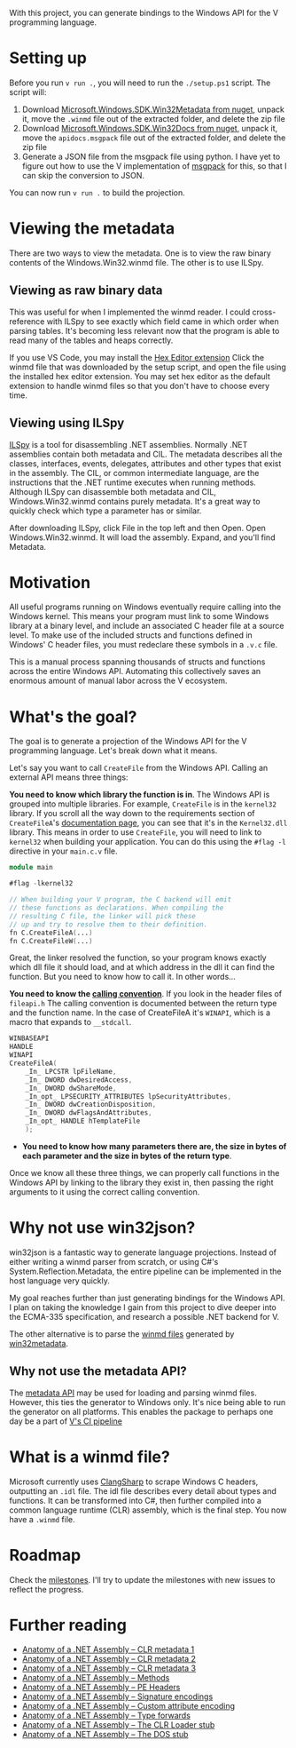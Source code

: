 With this project, you can generate bindings to the Windows API for the V programming language.

# Setting up
Before you run `v run .`, you will need to run the `./setup.ps1` script. The script will:
1. Download [Microsoft.Windows.SDK.Win32Metadata from nuget](https://www.nuget.org/packages/Microsoft.Windows.SDK.Win32Metadata/), unpack it, move the `.winmd` file out of the extracted folder, and delete the zip file
2. Download [Microsoft.Windows.SDK.Win32Docs from nuget](https://www.nuget.org/packages/Microsoft.Windows.SDK.Win32Docs/), unpack it, move the `apidocs.msgpack` file out of the extracted folder, and delete the zip file
3. Generate a JSON file from the msgpack file using python. I have yet to figure out how to use the V implementation of [msgpack](https://vpm.vlang.io/packages/msgpack) for this, so that I can skip the conversion to JSON.

You can now run `v run .` to build the projection.

# Viewing the metadata
There are two ways to view the metadata. One is to view the raw binary contents of the Windows.Win32.winmd file. The other is to use ILSpy.

## Viewing as raw binary data
This was useful for when I implemented the winmd reader. I could cross-reference with ILSpy to see exactly which field came in which order when parsing tables. It's becoming less relevant now that the program is able to read many of the tables and heaps correctly.

If you use VS Code, you may install the [Hex Editor extension](https://marketplace.visualstudio.com/items?itemName=ms-vscode.hexeditor) Click the winmd file that was downloaded by the setup script, and open the file using the installed hex editor extension. You may set hex editor as the default extension to handle winmd files so that you don't have to choose every time.

## Viewing using ILSpy
[ILSpy](https://github.com/icsharpcode/ILSpy) is a tool for disassembling .NET assemblies. Normally .NET assemblies contain both metadata and CIL. The metadata describes all the classes, interfaces, events, delegates, attributes and other types that exist in the assembly. The CIL, or common intermediate language, are the instructions that the .NET runtime executes when running methods. Although ILSpy can disassemble both metadata and CIL, Windows.Win32.winmd contains purely metadata. It's a great way to quickly check which type a parameter has or similar.

After downloading ILSpy, click File in the top left and then Open. Open Windows.Win32.winmd. It will load the assembly. Expand, and you'll find Metadata.

# Motivation
All useful programs running on Windows eventually require calling into the Windows kernel. This means your program must link to some Windows library at a binary level, and include an associated C header file at a source level. To make use of the included structs and functions defined in Windows' C header files, you must redeclare these symbols in a `.v.c` file.

This is a manual process spanning thousands of structs and functions across the entire Windows API. Automating this collectively saves an enormous amount of manual labor across the V ecosystem.

# What's the goal?
The goal is to generate a projection of the Windows API for the V programming language. Let's break down what it means.

Let's say you want to call `CreateFile` from the Windows API. Calling an external API means three things:

**You need to know which library the function is in**. The Windows API is grouped into multiple libraries. For example, `CreateFile` is in the `kernel32` library. If you scroll all the way down to the requirements section of `CreateFileA`'s [documentation page](https://learn.microsoft.com/en-us/windows/win32/api/fileapi/nf-fileapi-createfilea#requirements), you can see that it's in the `Kernel32.dll` library. This means in order to use `CreateFile`, you will need to link to `kernel32` when building your application. You can do this using the `#flag -l` directive in your `main.c.v` file.
```v
module main

#flag -lkernel32

// When building your V program, the C backend will emit
// these functions as declarations. When compiling the
// resulting C file, the linker will pick these
// up and try to resolve them to their definition.
fn C.CreateFileA(...)
fn C.CreateFileW(...)
```
Great, the linker resolved the function, so your program knows exactly which dll file it should load, and at which address in the dll it can find the function. But you need to know how to call it. In other words...

**You need to know the [calling convention](https://en.wikipedia.org/wiki/Calling_convention)**. If you look in the header files of `fileapi.h` The calling convention is documented between the return type and the function name. In the case of CreateFileA it's `WINAPI`, which is a macro that expands to `__stdcall`.
```c
WINBASEAPI
HANDLE
WINAPI
CreateFileA(
    _In_ LPCSTR lpFileName,
    _In_ DWORD dwDesiredAccess,
    _In_ DWORD dwShareMode,
    _In_opt_ LPSECURITY_ATTRIBUTES lpSecurityAttributes,
    _In_ DWORD dwCreationDisposition,
    _In_ DWORD dwFlagsAndAttributes,
    _In_opt_ HANDLE hTemplateFile
    );
```

- **You need to know how many parameters there are, the size in bytes of each parameter and the size in bytes of the return type**. 

Once we know all these three things, we can properly call functions in the Windows API by linking to the library they exist in, then passing the right arguments to it using the correct calling convention.

# Why not use win32json?
win32json is a fantastic way to generate language projections. Instead of either writing a winmd parser from scratch, or using C#'s System.Reflection.Metadata, the entire pipeline can be implemented in the host language very quickly.

My goal reaches further than just generating bindings for the Windows API. I plan on taking the knowledge I gain from this project to dive deeper into the ECMA-335 specification, and research a possible .NET backend for V.

The other alternative is to parse the [winmd files](https://www.nuget.org/packages/Microsoft.Windows.SDK.Win32Metadata) generated by [win32metadata](https://github.com/microsoft/win32metadata).

## Why not use the metadata API?
The [metadata API](https://learn.microsoft.com/en-us/windows/win32/api/rometadataapi/) may be used for loading and parsing winmd files. However, this ties the generator to Windows only. It's nice being able to run the generator on all platforms. This enables the package to perhaps one day be a part of [V's CI pipeline](https://github.com/vlang/v/actions)

# What is a winmd file?
Microsoft currently uses [ClangSharp](https://github.com/microsoft/win32metadata#clangsharp-overview) to scrape Windows C headers, outputting an `.idl` file. The idl file describes every detail about types and functions. It can be transformed into C#, then further compiled into a common language runtime (CLR) assembly, which is the final step. You now have a `.winmd` file.

# Roadmap
Check the [milestones](https://github.com/revosw/winmd.v/milestones). I'll try to update the milestones with new issues to reflect the progress. 

# Further reading
- [Anatomy of a .NET Assembly – CLR metadata 1](https://www.red-gate.com/simple-talk/blogs/anatomy-of-a-net-assembly-clr-metadata-1/)
- [Anatomy of a .NET Assembly – CLR metadata 2](https://www.red-gate.com/simple-talk/blogs/anatomy-of-a-net-assembly-clr-metadata-2/)
- [Anatomy of a .NET Assembly – CLR metadata 3](https://www.red-gate.com/simple-talk/blogs/anatomy-of-a-net-assembly-clr-metadata-3/)
- [Anatomy of a .NET Assembly – Methods](https://www.red-gate.com/simple-talk/blogs/anatomy-of-a-net-assembly-methods/)
- [Anatomy of a .NET Assembly – PE Headers](https://www.red-gate.com/simple-talk/blogs/anatomy-of-a-net-assembly-pe-headers/)
- [Anatomy of a .NET Assembly – Signature encodings](https://www.red-gate.com/simple-talk/blogs/anatomy-of-a-net-assembly-signature-encodings/)
- [Anatomy of a .NET Assembly – Custom attribute encoding](https://www.red-gate.com/simple-talk/blogs/anatomy-of-a-net-assembly-custom-attribute-encoding/)
- [Anatomy of a .NET Assembly – Type forwards](https://www.red-gate.com/simple-talk/blogs/anatomy-of-a-net-assembly-type-forwards/)
- [Anatomy of a .NET Assembly – The CLR Loader stub](https://www.red-gate.com/simple-talk/blogs/anatomy-of-a-net-assembly-the-clr-loader-stub/)
- [Anatomy of a .NET Assembly – The DOS stub](https://www.red-gate.com/simple-talk/blogs/anatomy-of-a-net-assembly-the-dos-stub/)